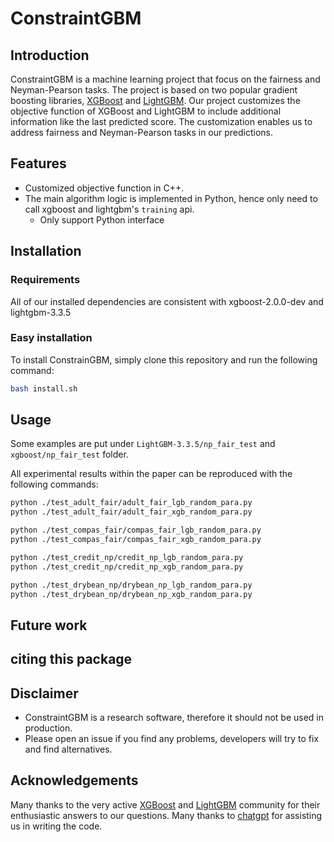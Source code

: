 # ConstraintGBM
## Introduction
ConstraintGBM is a machine learning project that focus on the fairness and Neyman-Pearson tasks. The project is based on two popular gradient boosting libraries, [XGBoost](https://github.com/dmlc/xgboost) and [LightGBM](https://github.com/microsoft/LightGBM). Our project customizes the objective function of XGBoost and LightGBM to include additional information like the last predicted score. The customization enables us to address fairness and Neyman-Pearson tasks in our predictions.

## Features
- Customized objective function in C++.
- The main algorithm logic is implemented in Python, hence only need to call xgboost and lightgbm's `training` api.
    - Only support Python interface

## Installation
### Requirements
All of our installed dependencies are consistent with xgboost-2.0.0-dev and lightgbm-3.3.5
### Easy installation
To install ConstrainGBM, simply clone this repository and run the following command:
```bash
bash install.sh
```


## Usage
Some examples are put under `LightGBM-3.3.5/np_fair_test` and `xgboost/np_fair_test` folder.

All experimental results within the paper can be reproduced with the following commands:

```bash
python ./test_adult_fair/adult_fair_lgb_random_para.py
python ./test_adult_fair/adult_fair_xgb_random_para.py

python ./test_compas_fair/compas_fair_lgb_random_para.py
python ./test_compas_fair/compas_fair_xgb_random_para.py

python ./test_credit_np/credit_np_lgb_random_para.py
python ./test_credit_np/credit_np_xgb_random_para.py

python ./test_drybean_np/drybean_np_lgb_random_para.py
python ./test_drybean_np/drybean_np_xgb_random_para.py
```



## Future work



## citing this package

## Disclaimer
- ConstraintGBM is a research software, therefore it should not be used in production.
- Please open an issue if you find any problems, developers will try to fix and find alternatives.

## Acknowledgements
Many thanks to the very active [XGBoost](https://github.com/dmlc/xgboost) and [LightGBM](https://github.com/microsoft/LightGBM) community for their enthusiastic answers to our questions. Many thanks to [chatgpt](https://openai.com/blog/chatgpt/) for assisting us in writing the code.